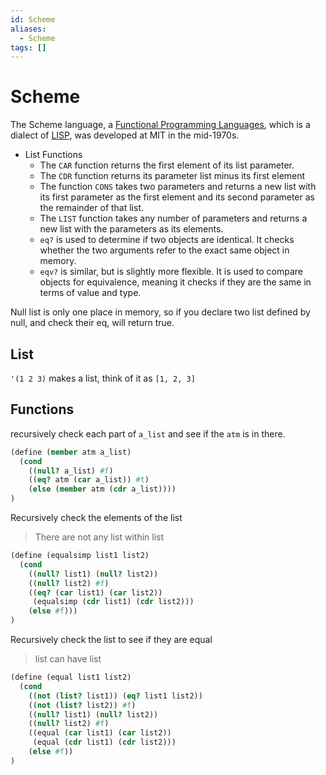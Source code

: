 ```yaml
---
id: Scheme
aliases:
  - Scheme
tags: []
---
```


# Scheme
The Scheme language, a [Functional Programming Languages](./Functional%20Programming%20Languages.md), which is a dialect of [LISP](./LISP.md), was developed at MIT in the mid-1970s.  

- List Functions
  - The `CAR` function returns the first element of its list parameter.
  - The `CDR` function returns its parameter list minus its first element
  - The function `CONS` takes two parameters and returns a new list with its first parameter as the first element and its second parameter as the remainder of that list.
  - The `LIST` function takes any number of parameters and returns a new list with the parameters as its elements. 
  - `eq?` is used to determine if two objects are identical. It checks whether the two arguments refer to the exact same object in memory.
  - `eqv?` is similar, but is slightly more flexible. It is used to compare objects for equivalence, meaning it checks if they are the same in terms of value and type.



Null list is only one place in memory, so if you declare two list defined by null, and check their eq, will return true.  

## List 
`'(1 2 3)`  makes a list, think of it as `[1, 2, 3]` 

## Functions
recursively check each part of `a_list` and see if the `atm` is in there.  
```scheme
(define (member atm a_list)
  (cond
    ((null? a_list) #f)
    ((eq? atm (car a_list)) #t)
    (else (member atm (cdr a_list))))
)
```

Recursively check the elements of the list 
> There are not any list within list 
```scheme
(define (equalsimp list1 list2)
  (cond
    ((null? list1) (null? list2))
    ((null? list2) #f)
    ((eq? (car list1) (car list2))
     (equalsimp (cdr list1) (cdr list2)))
    (else #f)))
)
```

Recursively check the list to see if they are equal
> list can have list 
```scheme
(define (equal list1 list2)
  (cond
    ((not (list? list1)) (eq? list1 list2))
    ((not (list? list2)) #f)
    ((null? list1) (null? list2))
    ((null? list2) #f)
    ((equal (car list1) (car list2))
     (equal (cdr list1) (cdr list2)))
    (else #f))
)
```

